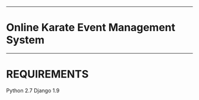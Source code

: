 --------------------------------------------------
Online Karate Event Management System
=================================================
______________________________________________________
REQUIREMENTS
======================================================
Python 2.7
Django 1.9

